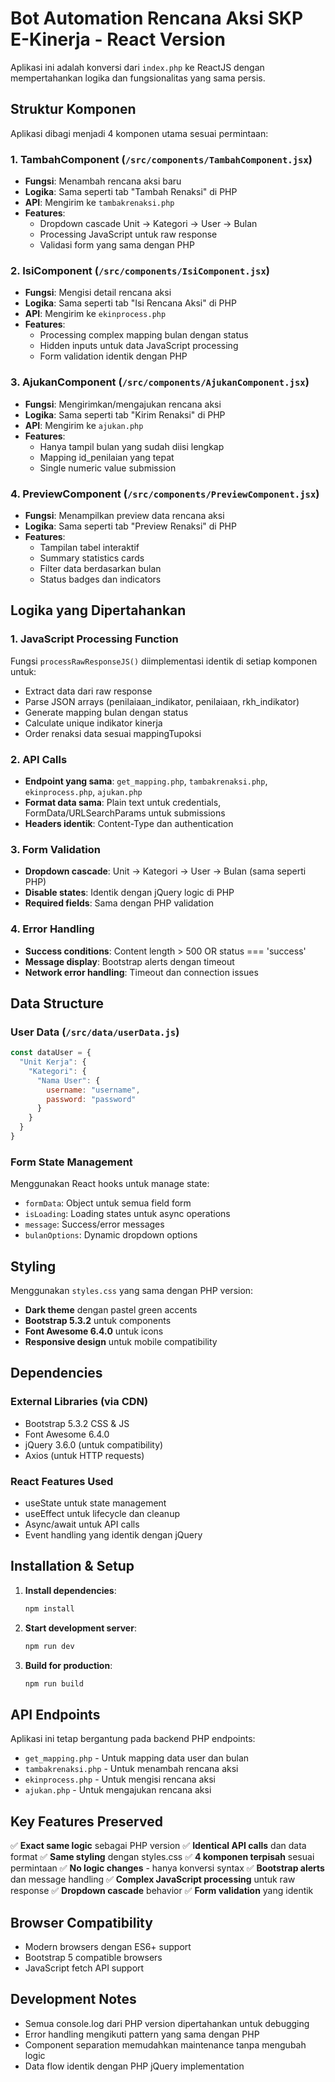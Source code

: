 # Bot Automation Rencana Aksi SKP E-Kinerja - React Version

Aplikasi ini adalah konversi dari `index.php` ke ReactJS dengan mempertahankan logika dan fungsionalitas yang sama persis.

## Struktur Komponen

Aplikasi dibagi menjadi 4 komponen utama sesuai permintaan:

### 1. TambahComponent (`/src/components/TambahComponent.jsx`)
- **Fungsi**: Menambah rencana aksi baru
- **Logika**: Sama seperti tab "Tambah Renaksi" di PHP
- **API**: Mengirim ke `tambakrenaksi.php`
- **Features**:
  - Dropdown cascade Unit → Kategori → User → Bulan
  - Processing JavaScript untuk raw response
  - Validasi form yang sama dengan PHP

### 2. IsiComponent (`/src/components/IsiComponent.jsx`)
- **Fungsi**: Mengisi detail rencana aksi
- **Logika**: Sama seperti tab "Isi Rencana Aksi" di PHP
- **API**: Mengirim ke `ekinprocess.php`
- **Features**:
  - Processing complex mapping bulan dengan status
  - Hidden inputs untuk data JavaScript processing
  - Form validation identik dengan PHP

### 3. AjukanComponent (`/src/components/AjukanComponent.jsx`)
- **Fungsi**: Mengirimkan/mengajukan rencana aksi
- **Logika**: Sama seperti tab "Kirim Renaksi" di PHP
- **API**: Mengirim ke `ajukan.php`
- **Features**:
  - Hanya tampil bulan yang sudah diisi lengkap
  - Mapping id_penilaian yang tepat
  - Single numeric value submission

### 4. PreviewComponent (`/src/components/PreviewComponent.jsx`)
- **Fungsi**: Menampilkan preview data rencana aksi
- **Logika**: Sama seperti tab "Preview Renaksi" di PHP
- **Features**:
  - Tampilan tabel interaktif
  - Summary statistics cards
  - Filter data berdasarkan bulan
  - Status badges dan indicators

## Logika yang Dipertahankan

### 1. JavaScript Processing Function
Fungsi `processRawResponseJS()` diimplementasi identik di setiap komponen untuk:
- Extract data dari raw response
- Parse JSON arrays (penilaiaan_indikator, penilaiaan, rkh_indikator)
- Generate mapping bulan dengan status
- Calculate unique indikator kinerja
- Order renaksi data sesuai mappingTupoksi

### 2. API Calls
- **Endpoint yang sama**: `get_mapping.php`, `tambakrenaksi.php`, `ekinprocess.php`, `ajukan.php`
- **Format data sama**: Plain text untuk credentials, FormData/URLSearchParams untuk submissions
- **Headers identik**: Content-Type dan authentication

### 3. Form Validation
- **Dropdown cascade**: Unit → Kategori → User → Bulan (sama seperti PHP)
- **Disable states**: Identik dengan jQuery logic di PHP
- **Required fields**: Sama dengan PHP validation

### 4. Error Handling
- **Success conditions**: Content length > 500 OR status === 'success'
- **Message display**: Bootstrap alerts dengan timeout
- **Network error handling**: Timeout dan connection issues

## Data Structure

### User Data (`/src/data/userData.js`)
```javascript
const dataUser = {
  "Unit Kerja": {
    "Kategori": {
      "Nama User": {
        username: "username",
        password: "password"
      }
    }
  }
}
```

### Form State Management
Menggunakan React hooks untuk manage state:
- `formData`: Object untuk semua field form
- `isLoading`: Loading states untuk async operations
- `message`: Success/error messages
- `bulanOptions`: Dynamic dropdown options

## Styling

Menggunakan `styles.css` yang sama dengan PHP version:
- **Dark theme** dengan pastel green accents
- **Bootstrap 5.3.2** untuk components
- **Font Awesome 6.4.0** untuk icons
- **Responsive design** untuk mobile compatibility

## Dependencies

### External Libraries (via CDN)
- Bootstrap 5.3.2 CSS & JS
- Font Awesome 6.4.0
- jQuery 3.6.0 (untuk compatibility)
- Axios (untuk HTTP requests)

### React Features Used
- useState untuk state management
- useEffect untuk lifecycle dan cleanup
- Async/await untuk API calls
- Event handling yang identik dengan jQuery

## Installation & Setup

1. **Install dependencies**:
   ```bash
   npm install
   ```

2. **Start development server**:
   ```bash
   npm run dev
   ```

3. **Build for production**:
   ```bash
   npm run build
   ```

## API Endpoints

Aplikasi ini tetap bergantung pada backend PHP endpoints:
- `get_mapping.php` - Untuk mapping data user dan bulan
- `tambakrenaksi.php` - Untuk menambah rencana aksi
- `ekinprocess.php` - Untuk mengisi rencana aksi
- `ajukan.php` - Untuk mengajukan rencana aksi

## Key Features Preserved

✅ **Exact same logic** sebagai PHP version
✅ **Identical API calls** dan data format
✅ **Same styling** dengan styles.css
✅ **4 komponen terpisah** sesuai permintaan
✅ **No logic changes** - hanya konversi syntax
✅ **Bootstrap alerts** dan message handling
✅ **Complex JavaScript processing** untuk raw response
✅ **Dropdown cascade** behavior
✅ **Form validation** yang identik

## Browser Compatibility

- Modern browsers dengan ES6+ support
- Bootstrap 5 compatible browsers
- JavaScript fetch API support

## Development Notes

- Semua console.log dari PHP version dipertahankan untuk debugging
- Error handling mengikuti pattern yang sama dengan PHP
- Component separation memudahkan maintenance tanpa mengubah logic
- Data flow identik dengan PHP jQuery implementation